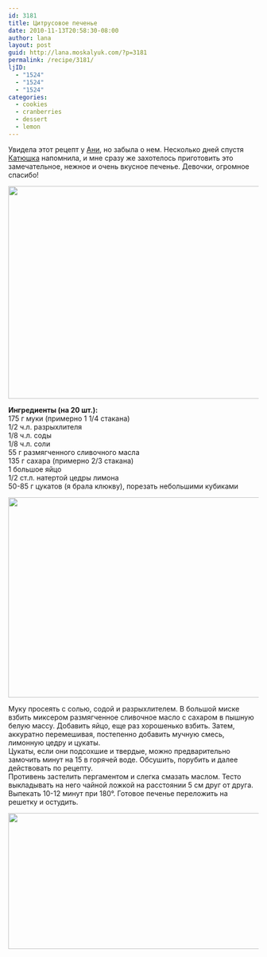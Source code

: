 ```yaml
---
id: 3181
title: Цитрусовое печенье
date: 2010-11-13T20:58:30-08:00
author: lana
layout: post
guid: http://lana.moskalyuk.com/?p=3181
permalink: /recipe/3181/
ljID:
  - "1524"
  - "1524"
  - "1524"
categories:
  - cookies
  - cranberries
  - dessert
  - lemon
---
```

Увидела этот рецепт у [Ани](http://zveruska.livejournal.com/24401.html), но забыла о нем. Несколько дней спустя [Катюшка](http://katherine-mor.livejournal.com/12921.html?view=51833#t51833) напомнила, и мне сразу же захотелось приготовить это замечательное, нежное и очень вкусное печенье. Девочки, огромное спасибо!

<img loading="lazy" class="alignnone" title="cookies" src="http://farm5.static.flickr.com/4154/5173260897_5be40c6d86_z.jpg" alt="" width="640" height="427" /> 

**Ингредиенты (на 20 шт.):**  
175 г муки (примерно 1 1/4 стакана)  
1/2 ч.л. разрыхлителя  
1/8 ч.л. соды  
1/8 ч.л. соли  
55 г размягченного сливочного масла  
135 г сахара (примерно 2/3 стакана)  
1 большое яйцо  
1/2 ст.л. натертой цедры лимона  
50-85 г цукатов (я брала клюкву), порезать небольшими кубиками

<img loading="lazy" class="alignnone" title="cookies" src="http://farm5.static.flickr.com/4084/5173861926_ae82a44a70_z.jpg" alt="" width="640" height="402" /> 

Муку просеять с солью, содой и разрыхлителем. В большой миске взбить миксером размягченное сливочное масло с сахаром в пышную белую массу. Добавить яйцо, еще раз хорошенько взбить. Затем, аккуратно перемешивая, постепенно добавить мучную смесь, лимонную цедру и цукаты.  
Цукаты, если они подсохшие и твердые, можно предварительно замочить минут на 15 в горячей воде. Обсушить, порубить и далее действовать по рецепту.  
Противень застелить пергаментом и слегка смазать маслом. Тесто выкладывать на него чайной ложкой на расстоянии 5 см друг от друга. Выпекать 10-12 минут при 180°. Готовое печенье переложить на решетку и остудить.

<img loading="lazy" class="alignnone" title="cookies" src="http://farm5.static.flickr.com/4104/5173859890_8b62c13883_z.jpg" alt="" width="640" height="273" />